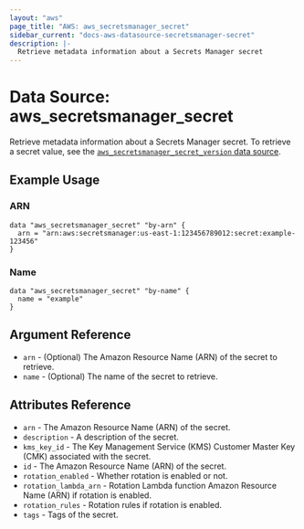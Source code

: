 ```yaml
---
layout: "aws"
page_title: "AWS: aws_secretsmanager_secret"
sidebar_current: "docs-aws-datasource-secretsmanager-secret"
description: |-
  Retrieve metadata information about a Secrets Manager secret
---
```


# Data Source: aws_secretsmanager_secret

Retrieve metadata information about a Secrets Manager secret. To retrieve a secret value, see the [`aws_secretsmanager_secret_version` data source](/docs/providers/aws/d/secretsmanager_secret_version.html).

## Example Usage

### ARN

```hcl
data "aws_secretsmanager_secret" "by-arn" {
  arn = "arn:aws:secretsmanager:us-east-1:123456789012:secret:example-123456"
}
```

### Name

```hcl
data "aws_secretsmanager_secret" "by-name" {
  name = "example"
}
```

## Argument Reference

* `arn` - (Optional) The Amazon Resource Name (ARN) of the secret to retrieve.
* `name` - (Optional) The name of the secret to retrieve.

## Attributes Reference

* `arn` - The Amazon Resource Name (ARN) of the secret.
* `description` - A description of the secret.
* `kms_key_id` - The Key Management Service (KMS) Customer Master Key (CMK) associated with the secret.
* `id` - The Amazon Resource Name (ARN) of the secret.
* `rotation_enabled` - Whether rotation is enabled or not.
* `rotation_lambda_arn` - Rotation Lambda function Amazon Resource Name (ARN) if rotation is enabled.
* `rotation_rules` - Rotation rules if rotation is enabled.
* `tags` - Tags of the secret.
